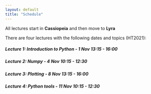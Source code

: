 ```yaml
---
layout: default
title: "Schedule"
---
```


All lectures start in **Cassiopeia** and then move to **Lyra**

There are four lectures with the following dates and topics (HT2021):

##### Lecture 1: Introduction to Python - 1 Nov 13:15 - 16:00
##### Lecture 2: Numpy - 4 Nov 10:15 - 12:30
##### Lecture 3: Plotting - 8 Nov 13:15 - 16:00
##### Lecture 4: Python tools - 11 Nov 10:15 - 12:30
